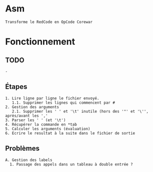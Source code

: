 Asm
======
	Transforme le RedCode en OpCode Corewar


Fonctionnement
======

TODO
------
	-

Étapes
------
	1. Lire ligne par ligne le fichier envoyé.
	   1.1. Supprimer les lignes qui commencent par #
	2. Gestion des arguments
	   2.1. Supprimer les ' ' et '\t' inutile (hors des '"' et '\'', après/avant les ','
	3. Parser les ' ' (et '\t')
	4. Récupérer la commande en *tab
	5. Calculer les arguments (évaluation)
	6. Ecrire le resultat à la suite dans le fichier de sortie

Problèmes
------
	A. Gestion des labels
	  1. Passage des appels dans un tableau à double entrée ?
